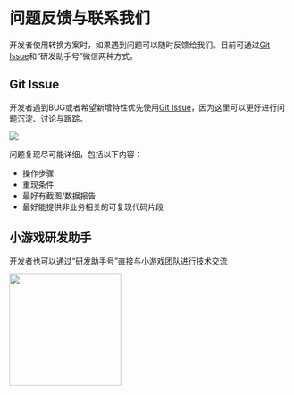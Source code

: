 # 问题反馈与联系我们
开发者使用转换方案时，如果遇到问题可以随时反馈给我们。目前可通过[Git Issue](https://github.com/wechat-miniprogram/minigame-unity-webgl-transform/issues)和“研发助手号”微信两种方式。


## Git Issue
开发者遇到BUG或者希望新增特性优先使用[Git Issue](https://github.com/wechat-miniprogram/minigame-unity-webgl-transform/issues)，因为这里可以更好进行问题沉淀、讨论与跟踪。
 
   <image src='../image/issueandcontact1.png'  />

问题复现尽可能详细，包括以下内容：
* 操作步骤
* 重现条件
* 最好有截图/数据报告
* 最好能提供非业务相关的可复现代码片段


## 小游戏研发助手
开发者也可以通过“研发助手号”直接与小游戏团队进行技术交流

  <image src='../image/issueandcontact2.jpg' width="200"/>
